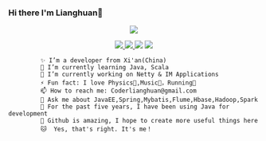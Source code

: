 ### Hi there  I'm Lianghuan👋

<p align="center">
  <a href="https://github.com/18391713434">
    <img src="https://github-readme-stats.vercel.app/api?username=18391713434&show_icons=true&title_color=fff&icon_color=79ff97&text_color=9f9f9f&bg_color=151515&hide=contribs,prs,issues" /></a>
  <p align="center">
    <a href="https://github.com/18391713434/EasyChat">
      <img src="https://img.shields.io/badge/-EasyChat-green.svg" </a>
      <a href="https://github.com/18391713434/Gmall">
        <img src="https://img.shields.io/badge/-Gmall-brightgreen.svg" </a>
        <a href="https://github.com/18391713434/OnlineEDU/">
          <img src="https://img.shields.io/badge/-OnlineEDU-success.svg" /></a>
        <a href="https://github.com/18391713434">
          <img src="https://komarev.com/ghpvc/?username=18391713434&color=ff69b4&label=Views" /></a>
  </p>
</p>
    
    
             ✨ I’m a developer from Xi'an(China)  
             🌱 I’m currently learning Java, Scala  
             🔭 I’m currently working on Netty & IM Applications  
             ⚡ Fun fact: I love Physics🚀,Music💽，Running🏃  
             📫 How to reach me: Coderlianghuan@gmail.com  
             💬 Ask me about JavaEE,Spring,Mybatis,Flume,Hbase,Hadoop,Spark  
             👨 For the past five years, I have been using Java for development  
             🌟 Github is amazing, I hope to create more useful things here  
             🐱‍  Yes, that's right. It's me！  


